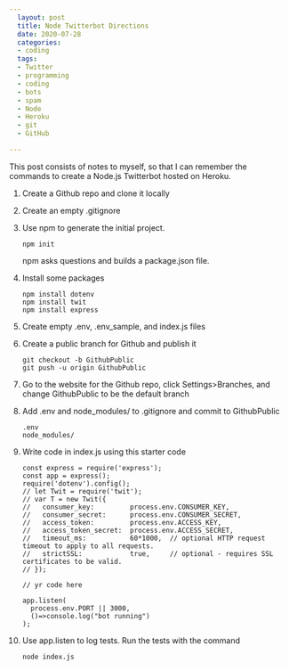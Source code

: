 ```yaml
---
  layout: post
  title: Node Twitterbot Directions
  date: 2020-07-28
  categories:
  - coding
  tags:
  - Twitter
  - programming
  - coding
  - bots
  - spam
  - Node
  - Heroku
  - git
  - GitHub

---
```


This post consists of notes to myself, so that I can remember the commands to create a Node.js Twitterbot hosted on Heroku.

1.  Create a Github repo and clone it locally

1.  Create an empty .gitignore

1.  Use npm to generate the initial project.
    ```
    npm init
    ```
    npm asks questions and builds a package.json file.

1.  Install some packages
    ```
    npm install dotenv
    npm install twit
    npm install express
    ```

1.  Create empty .env, .env_sample, and index.js files

1.  Create a public branch for Github and publish it
    ```
    git checkout -b GithubPublic
    git push -u origin GithubPublic
    ```
1.  Go to the website for the Github repo, click Settings>Branches, and change GithubPublic to be the default branch

1.  Add .env and node_modules/ to .gitignore and commit to GithubPublic
    ```
    .env
    node_modules/
    ```

1.  Write code in index.js using this starter code
    ```
    const express = require('express');
    const app = express();
    require('dotenv').config();
    // let Twit = require('twit');
    // var T = new Twit({
    //   consumer_key:         process.env.CONSUMER_KEY,
    //   consumer_secret:      process.env.CONSUMER_SECRET,
    //   access_token:         process.env.ACCESS_KEY,
    //   access_token_secret:  process.env.ACCESS_SECRET,
    //   timeout_ms:           60*1000,  // optional HTTP request timeout to apply to all requests.
    //   strictSSL:            true,     // optional - requires SSL certificates to be valid.
    // });
    
    // yr code here
    
    app.listen(
      process.env.PORT || 3000,
      ()=>console.log("bot running")
    );
    ```
    
    
1.  Use app.listen to log tests. Run the tests with the command
    ```
    node index.js
    ```
